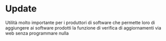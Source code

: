 # Update

Utilità molto importante per i produttori di software che permette loro di aggiungere ai software prodotti la funzione di verifica di aggiornamenti via web senza programmare nulla
